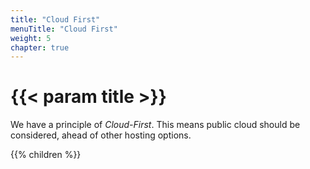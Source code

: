 ```yaml
---
title: "Cloud First"
menuTitle: "Cloud First"
weight: 5
chapter: true
---
```


# {{< param title >}}

We have a principle of _Cloud-First_.  This means public cloud should be considered, ahead of other hosting options.

{{% children %}}